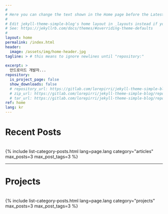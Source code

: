 ```yaml
---
#
# Here you can change the text shown in the Home page before the Latest Posts section.
#
# Edit jekyll-theme-simple-blog's home layout in _layouts instead if you wanna make some changes
# See: https://jekyllrb.com/docs/themes/#overriding-theme-defaults
#
layout: home
permalink: /index.html
header:
  image: /assets/img/home-header.jpg
tagline: > # this means to ignore newlines until "repository:"
  
excerpt: >
  안드로이드 개발자...
repository:
  is_project_page: false
  show_downloads: false
  # repository_url: https://gitlab.com/lorepirri/jekyll-theme-simple-blog
  # zip_url: https://gitlab.com/lorepirri/jekyll-theme-simple-blog/repository/master/archive.zip
  # tar_url: https://gitlab.com/lorepirri/jekyll-theme-simple-blog/repository/master/archive.tar.gz  
ref: home
lang: kr
---
```


<h1>Recent Posts</h1>
<div>&nbsp;</div>
{% include list-category-posts.html lang=page.lang category="articles" max_posts=3 max_post_tags=3 %}

---

<h1>Projects</h1>
<div>&nbsp;</div>
{% include list-category-posts.html lang=page.lang category="projects" max_posts=3 max_post_tags=3 %}
